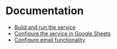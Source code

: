 # Documentation

* [Build and run the service](./building-and-running.md)
* [Configure the service in Google Sheets](./service-configuration.md)
* [Configure email functionality](./email-configuration.md)
